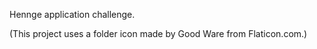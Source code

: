 Hennge application challenge.

(This project uses a folder icon made by Good Ware from Flaticon.com.)
